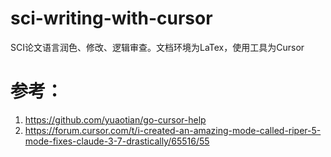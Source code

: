 # sci-writing-with-cursor
 SCI论文语言润色、修改、逻辑审查。文档环境为LaTex，使用工具为Cursor

 # 参考：
1. https://github.com/yuaotian/go-cursor-help
2. https://forum.cursor.com/t/i-created-an-amazing-mode-called-riper-5-mode-fixes-claude-3-7-drastically/65516/55
